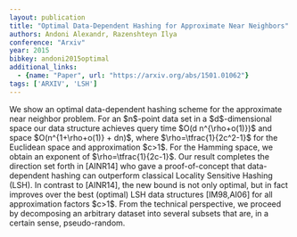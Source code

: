 ```yaml
---
layout: publication
title: "Optimal Data-Dependent Hashing for Approximate Near Neighbors"
authors: Andoni Alexandr, Razenshteyn Ilya
conference: "Arxiv"
year: 2015
bibkey: andoni2015optimal
additional_links:
  - {name: "Paper", url: "https://arxiv.org/abs/1501.01062"}
tags: ['ARXIV', 'LSH']
---
```

We show an optimal data-dependent hashing scheme for the approximate near
neighbor problem. For an \$n\$-point data set in a \$d\$-dimensional space our
data structure achieves query time \$O(d n^\{\rho+o(1)\})\$ and space
\$O(n^\{1+\rho+o(1)\} + dn)\$, where \$\rho=\tfrac\{1\}\{2c^2-1\}\$ for the
Euclidean space and approximation \$c>1\$. For the Hamming space, we obtain an
exponent of \$\rho=\tfrac\{1\}\{2c-1\}\$. Our result completes the direction set
forth in [AINR14] who gave a proof-of-concept that data-dependent hashing can
outperform classical Locality Sensitive Hashing (LSH). In contrast to [AINR14],
the new bound is not only optimal, but in fact improves over the best (optimal)
LSH data structures [IM98,AI06] for all approximation factors \$c>1\$. From the
technical perspective, we proceed by decomposing an arbitrary dataset into
several subsets that are, in a certain sense, pseudo-random.

